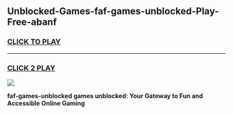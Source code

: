 
## Unblocked-Games-faf-games-unblocked-Play-Free-abanf
<h3>
<a href="https://premium76.site?title=faf-games-unblocked&ref=21A">CLICK TO PLAY</a></h3>
<hr>

<h3>
<a href="https://premium76.site?title=faf-games-unblocked&ref=21A">CLICK 2 PLAY</a>
  
</h3>

<a href="https://premium76.site?title=faf-games-unblocked&ref=21A"><img src="https://clearcache.store/games.png"></a>


**faf-games-unblocked games unblocked: Your Gateway to Fun and Accessible Online Gaming**
